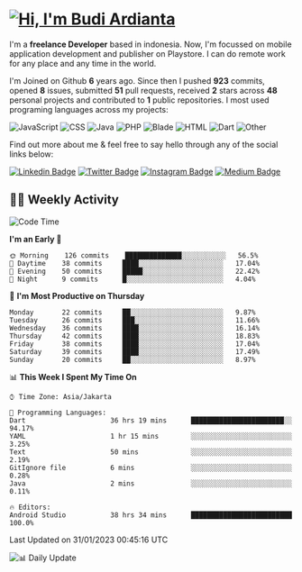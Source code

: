 # [![Hi, I'm Budi Ardianta](https://readme-typing-svg.herokuapp.com?size=24&vCenter=true&lines=%F0%9F%91%8B+Hi%2C+I'm+Budi+Ardianta+;%F0%9F%92%BB+Android+And+Web+Developer+)](https://git.io/typing-svg)

I'm a **freelance Developer** based in indonesia. Now, I'm focussed on mobile application development and publisher on Playstore. I can do remote work for any place and any time in the world.

I'm Joined on Github **6** years ago. Since then I pushed **923** commits, opened **8** issues, submitted **51** pull requests, received **2** stars across **48** personal projects and contributed to **1** public repositories.
I most used programing languages across my projects:

![JavaScript](https://img.shields.io/badge/-JavaScript-%23f1e05a?style=flat&logo=JavaScript&logoColor=white)
![CSS](https://img.shields.io/badge/-CSS-%23563d7c?style=flat&logo=CSS&logoColor=white)
![Java](https://img.shields.io/badge/-Java-%23b07219?style=flat&logo=Java&logoColor=white)
![PHP](https://img.shields.io/badge/-PHP-%234F5D95?style=flat&logo=PHP&logoColor=white)
![Blade](https://img.shields.io/badge/-Blade-%23f7523f?style=flat&logo=Blade&logoColor=white)
![HTML](https://img.shields.io/badge/-HTML-%23e34c26?style=flat&logo=HTML&logoColor=white)
![Dart](https://img.shields.io/badge/-Dart-%2300B4AB?style=flat&logo=Dart&logoColor=white)
![Other](https://img.shields.io/badge/-Other-%23ededed?style=flat&logo=Other&logoColor=white)

Find out more about me & feel free to say hello through any of the social links below:

[![Linkedin Badge](https://img.shields.io/badge/-budiardianata-blue?style=flat&logo=Linkedin&logoColor=white&link=https://www.linkedin.com/in/budiardianata/)](https://www.linkedin.com/in/budiardianata/)
[![Twitter Badge](https://img.shields.io/badge/-budiardianata-%231DA1F2.svg?style=flat&logo=twitter&logoColor=white&link=https://www.twitter.com/budiardianata)](https://www.linkedin.com/in/budiardianata/)
[![Instagram Badge](https://img.shields.io/badge/-budiardianata-purple?style=flat&logo=instagram&logoColor=white&link=https://instagram.com/budiardianata/)](https://instagram.com/budiardianata)
[![Medium Badge](https://img.shields.io/badge/-@budiardianata-%2312100E.svg?style=flat&logo=Medium&logoColor=white&link=https://medium.com/@budiardianata/)](https://medium.com/@budiardianata)

## 👨‍💻 Weekly Activity
<!--START_SECTION:waka-->
![Code Time](http://img.shields.io/badge/Code%20Time-1%2C605%20hrs%2028%20mins-blue)

**I'm an Early 🐤** 

```text
🌞 Morning    126 commits    ██████████████░░░░░░░░░░░   56.5% 
🌆 Daytime    38 commits     ████░░░░░░░░░░░░░░░░░░░░░   17.04% 
🌃 Evening    50 commits     █████░░░░░░░░░░░░░░░░░░░░   22.42% 
🌙 Night      9 commits      █░░░░░░░░░░░░░░░░░░░░░░░░   4.04%

```
📅 **I'm Most Productive on Thursday** 

```text
Monday       22 commits     ██░░░░░░░░░░░░░░░░░░░░░░░   9.87% 
Tuesday      26 commits     ███░░░░░░░░░░░░░░░░░░░░░░   11.66% 
Wednesday    36 commits     ████░░░░░░░░░░░░░░░░░░░░░   16.14% 
Thursday     42 commits     ████░░░░░░░░░░░░░░░░░░░░░   18.83% 
Friday       38 commits     ████░░░░░░░░░░░░░░░░░░░░░   17.04% 
Saturday     39 commits     ████░░░░░░░░░░░░░░░░░░░░░   17.49% 
Sunday       20 commits     ██░░░░░░░░░░░░░░░░░░░░░░░   8.97%

```


📊 **This Week I Spent My Time On** 

```text
⌚︎ Time Zone: Asia/Jakarta

💬 Programming Languages: 
Dart                     36 hrs 19 mins      ███████████████████████░░   94.17% 
YAML                     1 hr 15 mins        ░░░░░░░░░░░░░░░░░░░░░░░░░   3.25% 
Text                     50 mins             ░░░░░░░░░░░░░░░░░░░░░░░░░   2.19% 
GitIgnore file           6 mins              ░░░░░░░░░░░░░░░░░░░░░░░░░   0.28% 
Java                     2 mins              ░░░░░░░░░░░░░░░░░░░░░░░░░   0.11%

🔥 Editors: 
Android Studio           38 hrs 34 mins      █████████████████████████   100.0%

```


 Last Updated on 31/01/2023 00:45:16 UTC
<!--END_SECTION:waka-->

![📊 Daily Update](https://github.com/budiardianata/budiardianata/actions/workflows/update-activity.yml/badge.svg)
